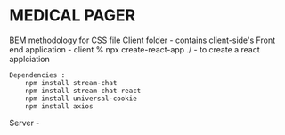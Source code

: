 # MEDICAL PAGER

BEM methodology for CSS file
Client folder
    - contains client-side's Front end application
    - client % npx create-react-app ./ - to create a react applciation

    Dependencies : 
        npm install stream-chat 
        npm install stream-chat-react 
        npm install universal-cookie 
        npm install axios
Server 
    - 